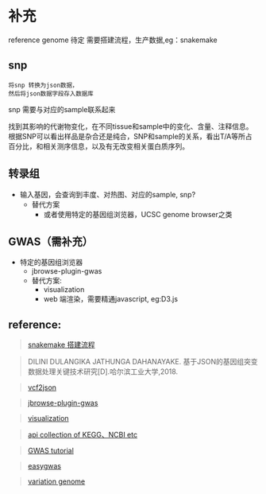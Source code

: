 <!--
 * @Author: jayjiao 918718278@qq.com
 * @Date: 2022-07-01 16:44:37
 * @LastEditors: jayjiao 918718278@qq.com
 * @LastEditTime: 2022-07-13 14:34:58
 * @FilePath: \geekbang\bioinformatics\liulab\addition.md
 * @Description: 这是默认设置,请设置`customMade`, 打开koroFileHeader查看配置 进行设置: https://github.com/OBKoro1/koro1FileHeader/wiki/%E9%85%8D%E7%BD%AE
-->
# 补充
reference genome 待定
需要搭建流程，生产数据,eg：snakemake

## snp
    将snp 转换为json数据，
    然后将json数据字段存入数据库

snp 需要与对应的sample联系起来

找到其影响的代谢物变化，在不同tissue和sample中的变化、含量、注释信息。 根据SNP可以看出样品是杂合还是纯合，SNP和sample的关系，看出T/A等所占百分比，和相关测序信息，以及有无改变相关蛋白质序列。

## 转录组
-   输入基因，会查询到丰度、对热图、对应的sample, snp?
    - 替代方案
        - 或者使用特定的基因组浏览器，UCSC genome browser之类

## GWAS（需补充）
-   特定的基因组浏览器
    -   jbrowse-plugin-gwas
    -   替代方案:
        -   visualization
        -   web 端渲染，需要精通javascript, eg:D3.js

## reference:

>[snakemake 搭建流程](https://snakemake.readthedocs.io/en/stable/)

>DILINI DULANGIKA JATHUNGA DAHANAYAKE. 基于JSON的基因组突变数据处理关键技术研究[D].哈尔滨工业大学,2018.

>[vcf2json](https://github.com/bdolmo/vcf2json)

>[jbrowse-plugin-gwas](https://github.com/cmdcolin/jbrowse-plugin-gwas)

>[visualization](https://deck.gl/showcase)

>[api collection of KEGG、NCBI etc ](http://togows.org/)

>[GWAS tutorial](https://zhuanlan.zhihu.com/p/90414014)

>[easygwas](https://easygwas.ethz.ch/)

>[variation genome](https://api.ncbi.nlm.nih.gov/variation/v0/)
